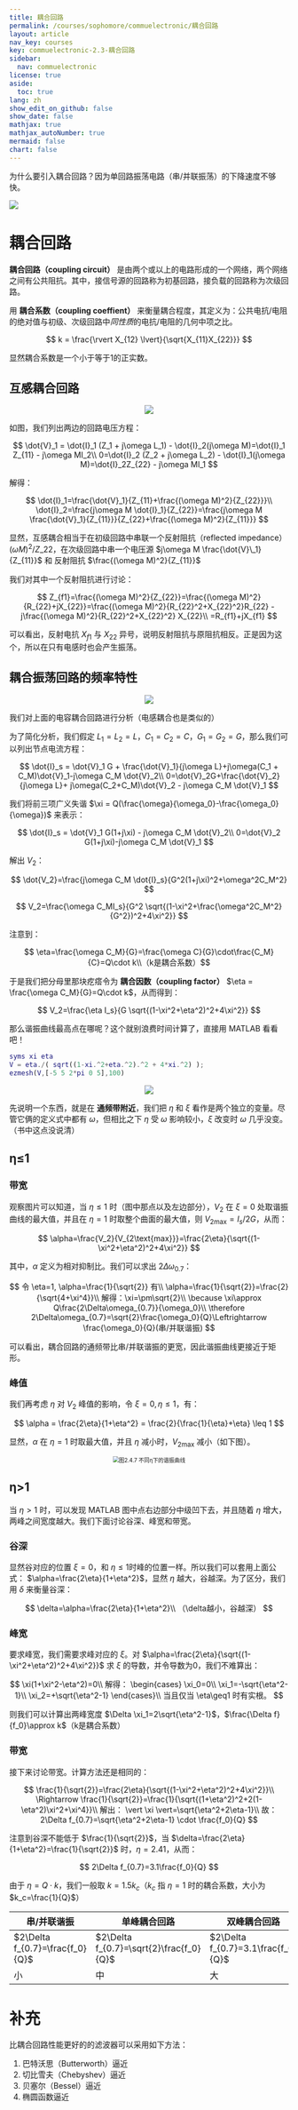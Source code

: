 ```yaml
---
title: 耦合回路
permalink: /courses/sophomore/commuelectronic/耦合回路
layout: article
nav_key: courses
key: commuelectronic-2.3-耦合回路
sidebar:
  nav: commuelectronic
license: true
aside:
  toc: true
lang: zh
show_edit_on_github: false
show_date: false
mathjax: true
mathjax_autoNumber: true
mermaid: false
chart: false
---
```


<!--more-->

为什么要引入耦合回路？因为单回路振荡电路（串/并联振荡）的下降速度不够快。

![](https://i.loli.net/2020/03/10/E2OQp9MxhzqIBTc.jpg)

# 耦合回路

**耦合回路（coupling circuit）** 是由两个或以上的电路形成的一个网络，两个网络之间有公共阻抗。其中，接信号源的回路称为初基回路，接负载的回路称为次级回路。

用 **耦合系数（coupling coeffient）** 来衡量耦合程度，其定义为：公共电抗/电阻的绝对值与初级、次级回路中*同性质*的电抗/电阻的几何中项之比。

$$
k = \frac{\rvert X_{12} \lvert}{\sqrt{X_{11}X_{22}}}
$$

显然耦合系数是一个小于等于1的正实数。

## 互感耦合回路

<center><img src="https://i.loli.net/2020/03/06/4RgvVHcBTb9U3uz.png"></center>

如图，我们列出两边的回路电压方程：

$$
\dot{V}_1 = \dot{I}_1 (Z_1 + j\omega L_1) - \dot{I}_2(j\omega M)=\dot{I}_1 Z_{11} - j\omega MI_2\\
0=\dot{I}_2 (Z_2 + j\omega L_2) - \dot{I}_1(j\omega M)=\dot{I}_2Z_{22} - j\omega MI_1
$$

解得：

$$
\dot{I}_1=\frac{\dot{V}_1}{Z_{11}+\frac{(\omega M)^2}{Z_{22}}}\\
\dot{I}_2=\frac{j\omega M \dot{I}_1}{Z_{22}}=\frac{j\omega M \frac{\dot{V}_1}{Z_{11}}}{Z_{22}+\frac{(\omega M)^2}{Z_{11}}}
$$

显然，互感耦合相当于在初级回路中串联一个反射阻抗（reflected impedance）$(\omega M)^2/Z\_{22}$，在次级回路中串一个电压源 $j\omega M \frac{\dot{V}\_1}{Z_{11}}$ 和 反射阻抗 $\frac{(\omega M)^2}{Z_{11}}$

我们对其中一个反射阻抗进行讨论：

$$
Z_{f1}=\frac{(\omega M)^2}{Z_{22}}=\frac{(\omega M)^2}{R_{22}+jX_{22}}=\frac{(\omega M)^2}{R_{22}^2+X_{22}^2}R_{22} - j\frac{(\omega M)^2}{R_{22}^2+X_{22}^2} X_{22}\\
=R_{f1}+jX_{f1}
$$

可以看出，反射电抗 $X_{f1}$ 与 $X_{22}$ 异号，说明反射阻抗与原阻抗相反。正是因为这个，所以在只有电感时也会产生振荡。

## 耦合振荡回路的频率特性

<center><img src="https://i.loli.net/2020/03/06/eb3yugSCiYXJHzM.png"></center>

我们对上面的电容耦合回路进行分析（电感耦合也是类似的）

为了简化分析，我们假定 $L_1=L_2=L$，$C_1=C_2=C$，$G_1=G_2=G$，那么我们可以列出节点电流方程：

$$
\dot{I}_s = \dot{V}_1 G + \frac{\dot{V}_1}{j\omega L}+j\omega(C_1 + C_M)\dot{V}_1-j\omega C_M \dot{V}_2\\
0=\dot{V}_2G+\frac{\dot{V}_2}{j\omega L}+ j\omega(C_2+C_M)\dot{V}_2 - j\omega C_M \dot{V}_1
$$

我们将前三项广义失谐 $\xi = Q(\frac{\omega}{\omega_0}-\frac{\omega_0}{\omega})$ 来表示：

$$
\dot{I}_s = \dot{V}_1 G(1+j\xi) - j\omega C_M \dot{V}_2\\
0=\dot{V}_2 G(1+j\xi)-j\omega C_M \dot{V}_1
$$

解出 $V_2$：

$$
\dot{V_2}=\frac{j\omega C_M \dot{I}_s}{G^2(1+j\xi)^2+\omega^2C_M^2}
$$

$$
V_2=\frac{\omega C_MI_s}{G^2 \sqrt{(1-\xi^2+\frac{\omega^2C_M^2}{G^2})^2+4\xi^2}}
$$

注意到：

$$ \eta=\frac{\omega C_M}{G}=\frac{\omega C}{G}\cdot\frac{C_M}{C}=Q\cdot k\\（k是耦合系数）$$

于是我们把分母里那块疙瘩令为 **耦合因数（coupling factor）** $\eta = \frac{\omega C_M}{G}=Q\cdot k$，从而得到：

$$
V_2=\frac{\eta I_s}{G \sqrt{(1-\xi^2+\eta^2)^2+4\xi^2}}
$$

那么谐振曲线最高点在哪呢？这个就别浪费时间计算了，直接用 MATLAB 看看吧！

```matlab
syms xi eta
V = eta./( sqrt((1-xi.^2+eta.^2).^2 + 4*xi.^2) );
ezmesh(V,[-5 5 2*pi 0 5],100)
```

<center><img src="https://i.loli.net/2020/03/06/feCo64rz1tWNPwm.jpg"></center>

先说明一个东西，就是在 **通频带附近**，我们把 $\eta$ 和 $\xi$ 看作是两个独立的变量。尽管它俩的定义式中都有 $\omega$，但相比之下 $\eta$ 受 $\omega$ 影响较小，$\xi$ 改变时 $\omega$ 几乎没变。（书中这点没说清）

## η≤1

### 带宽

观察图片可以知道，当 $\eta\leq1$ 时（图中那点以及左边部分），$V_{2}$ 在 $\xi=0$ 处取谐振曲线的最大值，并且在 $\eta=1$ 时取整个曲面的最大值，则 $V_{2\text{max}} = I_s/2G$，从而：

$$
\alpha=\frac{V_2}{V_{2\text{max}}}=\frac{2\eta}{\sqrt{(1-\xi^2+\eta^2)^2+4\xi^2}}
$$

其中，$\alpha$ 定义为相对抑制比。我们可以求出 $2\Delta\omega_{0.7}$：

$$
令 \eta=1, \alpha=\frac{1}{\sqrt{2}} 有\\
\alpha=\frac{1}{\sqrt{2}}=\frac{2}{\sqrt{4+\xi^4}}\\
解得：\xi=\pm\sqrt{2}\\
\because \xi\approx Q\frac{2\Delta\omega_{0.7}}{\omega_0}\\
\therefore 2\Delta\omega_{0.7}=\sqrt{2}\frac{\omega_0}{Q}\Leftrightarrow \frac{\omega_0}{Q}(串/并联谐振)
$$

可以看出，耦合回路的通频带比串/并联谐振的更宽，因此谐振曲线更接近于矩形。

### 峰值

我们再考虑 $\eta$ 对 $V_{2}$ 峰值的影响，令 $\xi=0, \eta\leq1$，有：

$$
\alpha = \frac{2\eta}{1+\eta^2} = \frac{2}{\frac{1}{\eta}+\eta} \leq 1
$$

显然，$\alpha$ 在 $\eta=1$ 时取最大值，并且 $\eta$ 减小时，$V_{2\text{max}}$ 减小（如下图）。

<center><img src="https://i.loli.net/2020/03/10/z9LsY5pUt21cdDG.jpg" title="图2.4.7 不同η下的谐振曲线" style="zoom:70%"></center>

## η>1

当 $\eta>1$ 时，可以发现 MATLAB 图中点右边部分中级凹下去，并且随着 $\eta$ 增大，两峰之间宽度越大。我们下面讨论谷深、峰宽和带宽。

### 谷深

显然谷对应的位置 $\xi=0$，和 $\eta\leq1$时峰的位置一样。所以我们可以套用上面公式： $\alpha=\frac{2\eta}{1+\eta^2}$，显然 $\eta$ 越大，谷越深。为了区分，我们用 $\delta$ 来衡量谷深：

$$
\delta=\alpha=\frac{2\eta}{1+\eta^2}\\
（\delta越小，谷越深）
$$

### 峰宽

要求峰宽，我们需要求峰对应的 $\xi$。对 $\alpha=\frac{2\eta}{\sqrt{(1-\xi^2+\eta^2)^2+4\xi^2}}$ 求 $\xi$ 的导数，并令导数为0，我们不难算出：

$$
\xi(1+\xi^2-\eta^2)=0\\
解得：
\begin{cases}
\xi_0=0\\
\xi_1=-\sqrt{\eta^2-1}\\
\xi_2=+\sqrt{\eta^2-1}
\end{cases}\\
当且仅当 \eta\geq1 时有实根。
$$

则我们可以计算出两峰宽度 $\Delta \xi_1=2\sqrt{\eta^2-1}$，$\frac{\Delta f}{f_0}\approx k$（k是耦合系数）

### 带宽

接下来讨论带宽。计算方法还是相同的：

$$
\frac{1}{\sqrt{2}}=\frac{2\eta}{\sqrt{(1-\xi^2+\eta^2)^2+4\xi^2}}\\
\Rightarrow \frac{1}{\sqrt{2}}=\frac{1}{\sqrt{(1+\eta^2)^2+2(1-\eta^2)\xi^2+\xi^4}}\\
解出： \vert \xi \vert=\sqrt{\eta^2+2\eta-1}\\
故：2\Delta f_{0.7}=\sqrt{\eta^2+2\eta-1} \cdot \frac{f_0}{Q}
$$

注意到谷深不能低于 $\frac{1}{\sqrt{2}}$，当 $\delta=\frac{2\eta}{1+\eta^2}=\frac{1}{\sqrt{2}}$ 时，$\eta=2.41$，从而：

$$
2\Delta f_{0.7}=3.1\frac{f_0}{Q}
$$

由于 $\eta=Q\cdot k$，我们一般取 $k=1.5k_c$（$k_c$ 指 $\eta=1$ 时的耦合系数，大小为 $k_c=\frac{1}{Q}$）

|串/并联谐振|单峰耦合回路|双峰耦合回路|
|---|---|---|
|$2\Delta f_{0.7}=\frac{f_0}{Q}$|$2\Delta f_{0.7}=\sqrt{2}\frac{f_0}{Q}$|$2\Delta f_{0.7}=3.1\frac{f_0}{Q}$|
|小|中|大|


# 补充

比耦合回路性能更好的的滤波器可以采用如下方法：

1. 巴特沃思（Butterworth）逼近
2. 切比雪夫（Chebyshev）逼近
3. 贝塞尔（Bessel）逼近
4. 椭圆函数逼近